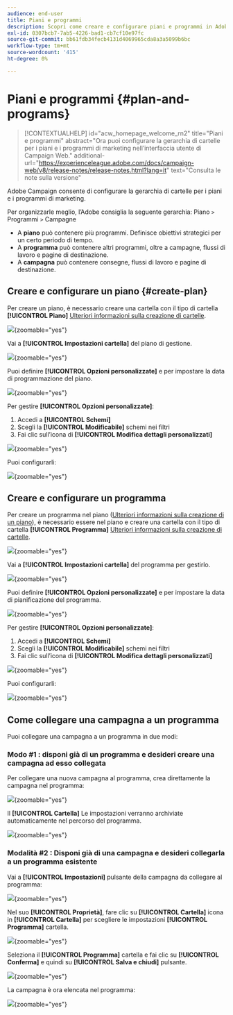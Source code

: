 ```yaml
---
audience: end-user
title: Piani e programmi
description: Scopri come creare e configurare piani e programmi in Adobe Campaign
exl-id: 0307bcb7-7ab5-4226-bad1-cb7cf10e97fc
source-git-commit: bb61fdb34fecb4131d4069965cda8a3a5099b6bc
workflow-type: tm+mt
source-wordcount: '415'
ht-degree: 0%

---
```


# Piani e programmi {#plan-and-programs}

>[!CONTEXTUALHELP]
>id="acw_homepage_welcome_rn2"
>title="Piani e programmi"
>abstract="Ora puoi configurare la gerarchia di cartelle per i piani e i programmi di marketing nell’interfaccia utente di Campaign Web."
>additional-url="https://experienceleague.adobe.com/docs/campaign-web/v8/release-notes/release-notes.html?lang=it" text="Consulta le note sulla versione"

Adobe Campaign consente di configurare la gerarchia di cartelle per i piani e i programmi di marketing.

Per organizzarle meglio, l’Adobe consiglia la seguente gerarchia: Piano `>` Programmi `>` Campagne

* A **piano** può contenere più programmi. Definisce obiettivi strategici per un certo periodo di tempo.
* A **programma** può contenere altri programmi, oltre a campagne, flussi di lavoro e pagine di destinazione.
* A **campagna** può contenere consegne, flussi di lavoro e pagine di destinazione.

## Creare e configurare un piano {#create-plan}

Per creare un piano, è necessario creare una cartella con il tipo di cartella **[!UICONTROL Piano]** [Ulteriori informazioni sulla creazione di cartelle](create-manage-folder.md).

![](assets/plan_create.png){zoomable="yes"}

Vai a **[!UICONTROL Impostazioni cartella]** del piano di gestione.

![](assets/plan_settings.png){zoomable="yes"}

Puoi definire **[!UICONTROL Opzioni personalizzate]** e per impostare la data di programmazione del piano.

![](assets/plan_options.png){zoomable="yes"}

Per gestire  **[!UICONTROL Opzioni personalizzate]**:

1. Accedi a **[!UICONTROL Schemi]**
1. Scegli la **[!UICONTROL Modificabile]** schemi nei filtri
1. Fai clic sull’icona di **[!UICONTROL Modifica dettagli personalizzati]**

![](assets/plan_edit.png){zoomable="yes"}

Puoi configurarli:

![](assets/plan_customfields.png){zoomable="yes"}

## Creare e configurare un programma

Per creare un programma nel piano ([Ulteriori informazioni sulla creazione di un piano](#create-plan)), è necessario essere nel piano e creare una cartella con il tipo di cartella **[!UICONTROL Programma]** [Ulteriori informazioni sulla creazione di cartelle](create-manage-folder.md).

![](assets/program_create.png){zoomable="yes"}

Vai a **[!UICONTROL Impostazioni cartella]** del programma per gestirlo.

![](assets/program_settings.png){zoomable="yes"}

Puoi definire **[!UICONTROL Opzioni personalizzate]** e per impostare la data di pianificazione del programma.

![](assets/program_options.png){zoomable="yes"}

Per gestire  **[!UICONTROL Opzioni personalizzate]**:

1. Accedi a **[!UICONTROL Schemi]**
1. Scegli la **[!UICONTROL Modificabile]** schemi nei filtri
1. Fai clic sull’icona di **[!UICONTROL Modifica dettagli personalizzati]**

![](assets/program_edit.png){zoomable="yes"}

Puoi configurarli:

![](assets/program_customfields.png){zoomable="yes"}

## Come collegare una campagna a un programma

Puoi collegare una campagna a un programma in due modi:

### Modo #1 : disponi già di un programma e desideri creare una campagna ad esso collegata

Per collegare una nuova campagna al programma, crea direttamente la campagna nel programma:

![](assets/program_campaign_create.png){zoomable="yes"}

Il **[!UICONTROL Cartella]** Le impostazioni verranno archiviate automaticamente nel percorso del programma.

![](assets/program_campaign_folder.png){zoomable="yes"}

### Modalità #2 : Disponi già di una campagna e desideri collegarla a un programma esistente

Vai a **[!UICONTROL Impostazioni]** pulsante della campagna da collegare al programma:

![](assets/campaign_settings.png){zoomable="yes"}

Nel suo **[!UICONTROL Proprietà]**, fare clic su **[!UICONTROL Cartella]** icona in **[!UICONTROL Cartella]** per scegliere le impostazioni **[!UICONTROL Programma]** cartella.

![](assets/campaign_folder.png){zoomable="yes"}

Seleziona il **[!UICONTROL Programma]** cartella e fai clic su **[!UICONTROL Conferma]** e quindi su **[!UICONTROL Salva e chiudi]** pulsante.

![](assets/campaign_linked.png){zoomable="yes"}

La campagna è ora elencata nel programma:

![](assets/campaign_in_program.png){zoomable="yes"}
